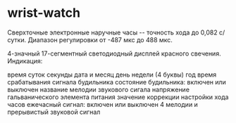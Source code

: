 # wrist-watch
Сверхточные электронные наручные часы -- точность хода до 0,082 с/сутки. Диапазон регулировки от -487 мкс до 488 мкс.

4-значный 17-сегментный светодиодный дисплей красного свечения.
Индикация:

время суток
секунды
дата и месяц
день недели (4 буквы)
год
время срабатывания сигнала будильника
состояние будильника: включен или выключен
название мелодии звукового сигала
напряжение гальванического элемента питания
значение коррекции настройки хода часов
ежечасный сигнал: включен или выключен
4 мелодии и прерывистый звуковой сигнал
